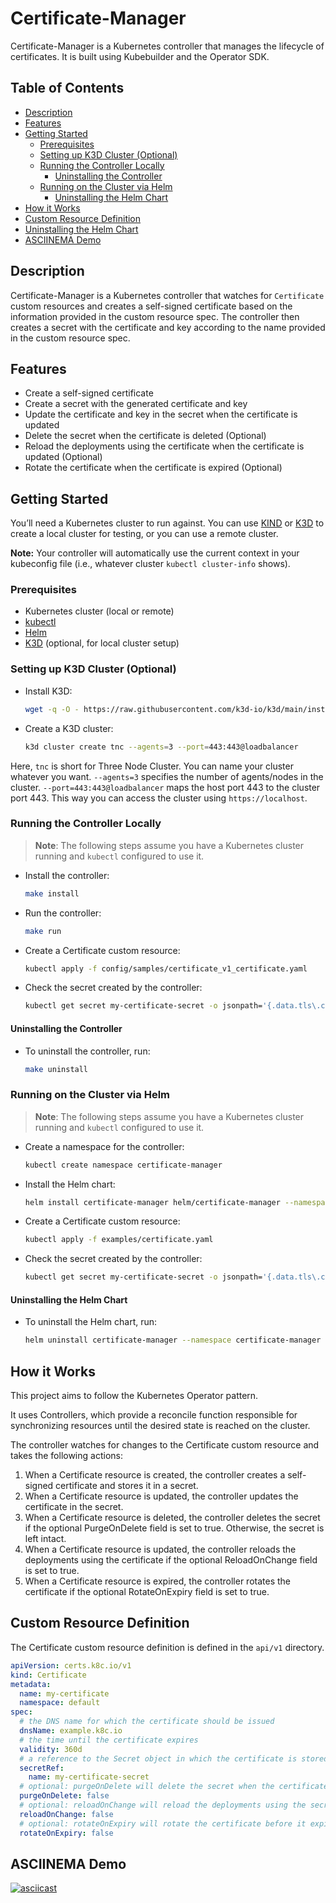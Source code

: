 # Certificate-Manager

Certificate-Manager is a Kubernetes controller that manages the lifecycle of certificates. It is built using Kubebuilder and the Operator SDK.

## Table of Contents

- [Description](#description)
- [Features](#features)
- [Getting Started](#getting-started)
  - [Prerequisites](#prerequisites)
  - [Setting up K3D Cluster (Optional)](#setting-up-k3d-cluster-optional)
  - [Running the Controller Locally](#running-the-controller-locally)
    - [Uninstalling the Controller](#uninstalling-the-controller)
  - [Running on the Cluster via Helm](#running-on-the-cluster-via-helm)
    - [Uninstalling the Helm Chart](#uninstalling-the-helm-chart)
- [How it Works](#how-it-works)
- [Custom Resource Definition](#custom-resource-definition)
- [Uninstalling the Helm Chart](#uninstalling-the-helm-chart)
- [ASCIINEMA Demo](#asciinema-demo)

## Description

Certificate-Manager is a Kubernetes controller that watches for `Certificate` custom resources and creates a self-signed certificate based on the information provided in the custom resource spec. The controller then creates a secret with the certificate and key according to the name provided in the custom resource spec.

## Features

- Create a self-signed certificate
- Create a secret with the generated certificate and key
- Update the certificate and key in the secret when the certificate is updated
- Delete the secret when the certificate is deleted (Optional)
- Reload the deployments using the certificate when the certificate is updated (Optional)
- Rotate the certificate when the certificate is expired (Optional)

## Getting Started

You’ll need a Kubernetes cluster to run against. You can use [KIND](https://sigs.k8s.io/kind) or [K3D](https://k3d.io) to create a local cluster for testing, or you can use a remote cluster.

**Note:** Your controller will automatically use the current context in your kubeconfig file (i.e., whatever cluster `kubectl cluster-info` shows).

### Prerequisites

- Kubernetes cluster (local or remote)
- [kubectl](https://kubernetes.io/docs/tasks/tools/install-kubectl/)
- [Helm](https://helm.sh/docs/intro/install/)
- [K3D](https://k3d.io) (optional, for local cluster setup)

### Setting up K3D Cluster (Optional)

- Install K3D:

  ```sh
  wget -q -O - https://raw.githubusercontent.com/k3d-io/k3d/main/install.sh | bash
  ```

- Create a K3D cluster:

  ```sh
  k3d cluster create tnc --agents=3 --port=443:443@loadbalancer
  ```

Here, `tnc` is short for Three Node Cluster. You can name your cluster whatever you want. `--agents=3` specifies the number of agents/nodes in the cluster. `--port=443:443@loadbalancer` maps the host port 443 to the cluster port 443. This way you can access the cluster using `https://localhost`.

### Running the Controller Locally

>**Note**: The following steps assume you have a Kubernetes cluster running and `kubectl` configured to use it.

- Install the controller:

  ```sh
  make install
  ```

- Run the controller:

  ```sh
  make run
  ```

- Create a Certificate custom resource:

  ```sh
  kubectl apply -f config/samples/certificate_v1_certificate.yaml
  ```

- Check the secret created by the controller:

  ```sh
  kubectl get secret my-certificate-secret -o jsonpath='{.data.tls\.crt}' | base64 -d
  ```

#### Uninstalling the Controller

- To uninstall the controller, run:

  ```sh
  make uninstall
  ```

### Running on the Cluster via Helm

>**Note**: The following steps assume you have a Kubernetes cluster running and `kubectl` configured to use it.

- Create a namespace for the controller:

  ```sh
  kubectl create namespace certificate-manager
  ```

- Install the Helm chart:

  ```sh
  helm install certificate-manager helm/certificate-manager --namespace certificate-manager
  ```

- Create a Certificate custom resource:

  ```sh
  kubectl apply -f examples/certificate.yaml
  ```

- Check the secret created by the controller:

  ```sh
  kubectl get secret my-certificate-secret -o jsonpath='{.data.tls\.crt}' | base64 -d
  ```

#### Uninstalling the Helm Chart

- To uninstall the Helm chart, run:

  ```sh
  helm uninstall certificate-manager --namespace certificate-manager
  ```

## How it Works

This project aims to follow the Kubernetes Operator pattern.

It uses Controllers, which provide a reconcile function responsible for synchronizing resources until the desired state is reached on the cluster.

The controller watches for changes to the Certificate custom resource and takes the following actions:

1. When a Certificate resource is created, the controller creates a self-signed certificate and stores it in a secret.
1. When a Certificate resource is updated, the controller updates the certificate in the secret.
1. When a Certificate resource is deleted, the controller deletes the secret if the optional PurgeOnDelete field is set to true. Otherwise, the secret is left intact.
1. When a Certificate resource is updated, the controller reloads the deployments using the certificate if the optional ReloadOnChange field is set to true.
1. When a Certificate resource is expired, the controller rotates the certificate if the optional RotateOnExpiry field is set to true.

## Custom Resource Definition

The Certificate custom resource definition is defined in the `api/v1` directory.

```yaml
apiVersion: certs.k8c.io/v1
kind: Certificate
metadata:
  name: my-certificate
  namespace: default
spec:
  # the DNS name for which the certificate should be issued
  dnsName: example.k8c.io
  # the time until the certificate expires
  validity: 360d
  # a reference to the Secret object in which the certificate is stored
  secretRef:
    name: my-certificate-secret
  # optional: purgeOnDelete will delete the secret when the certificate CR is deleted
  purgeOnDelete: false
  # optional: reloadOnChange will reload the deployments using the secret when the certificate is updated
  reloadOnChange: false
  # optional: rotateOnExpiry will rotate the certificate before it expires
  rotateOnExpiry: false
```

## ASCIINEMA Demo

[![asciicast](https://asciinema.org/a/Tm4PiGFtchccYur7rkR3h6Sjv.svg)](https://asciinema.org/a/Tm4PiGFtchccYur7rkR3h6Sjv)
